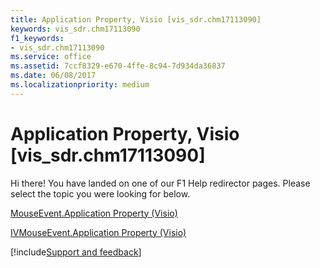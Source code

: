 ```yaml
---
title: Application Property, Visio [vis_sdr.chm17113090]
keywords: vis_sdr.chm17113090
f1_keywords:
- vis_sdr.chm17113090
ms.service: office
ms.assetid: 7ccf8329-e670-4ffe-8c94-7d934da36837
ms.date: 06/08/2017
ms.localizationpriority: medium
---
```



# Application Property, Visio [vis_sdr.chm17113090]

Hi there! You have landed on one of our F1 Help redirector pages. Please select the topic you were looking for below.

[MouseEvent.Application Property (Visio)](https://msdn.microsoft.com/library/9e1ddf36-4b47-b697-1dd5-914a0442113d%28Office.15%29.aspx)

[IVMouseEvent.Application Property (Visio)](https://msdn.microsoft.com/library/dc74f482-2807-3480-8bfc-e8b915f0dff8%28Office.15%29.aspx)

[!include[Support and feedback](~/includes/feedback-boilerplate.md)]